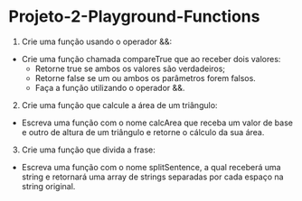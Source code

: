 # Projeto-2-Playground-Functions

1. Crie uma função usando o operador &&:
- Crie uma função chamada compareTrue que ao receber dois valores:
    - Retorne true se ambos os valores são verdadeiros;
    - Retorne false se um ou ambos os parâmetros forem falsos.
    - Faça a função utilizando o operador &&.

2. Crie uma função que calcule a área de um triângulo:
- Escreva uma função com o nome calcArea que receba um valor de base e outro de altura de um triângulo e retorne o cálculo da sua área.

3. Crie uma função que divida a frase:
- Escreva uma função com o nome splitSentence, a qual receberá uma string e retornará uma array de strings separadas por cada espaço na string original.